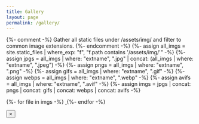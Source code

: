 ```yaml
---
title: Gallery
layout: page
permalink: /gallery/
---
```


<div class="card-grid gallery-grid">
  {%- comment -%}
  Gather all static files under /assets/img/ and filter to common image extensions.
  {%- endcomment -%}
  {%- assign all_imgs = site.static_files | where_exp: "f", "f.path contains '/assets/img/'" -%}
  {%- assign jpgs  = all_imgs | where: "extname", ".jpg"  | concat: (all_imgs | where: "extname", ".jpeg") -%}
  {%- assign pngs  = all_imgs | where: "extname", ".png"  -%}
  {%- assign gifs  = all_imgs | where: "extname", ".gif"  -%}
  {%- assign webps = all_imgs | where: "extname", ".webp" -%}
  {%- assign avifs = all_imgs | where: "extname", ".avif" -%}
  {%- assign imgs  = jpgs | concat: pngs | concat: gifs | concat: webps | concat: avifs -%}

  {%- for file in imgs -%}
    <a class="card gallery-item" href="{{ file.path | relative_url }}" data-full="{{ file.path | relative_url }}" aria-label="Open image">
      <img src="{{ file.path | relative_url }}" alt="">
    </a>
  {%- endfor -%}
</div>

<!-- Lightbox modal -->
<div class="lightbox" id="lightbox" aria-hidden="true">
  <button class="lightbox-close" aria-label="Close">×</button>
  <img id="lightbox-img" alt="">
</div>

<script>
(function(){
  const lb = document.getElementById('lightbox');
  const img = document.getElementById('lightbox-img');
  const closeBtn = lb.querySelector('.lightbox-close');

  function open(src){
    img.src = src;
    lb.classList.add('open');
    lb.setAttribute('aria-hidden','false');
  }
  function close(){
    lb.classList.remove('open');
    lb.setAttribute('aria-hidden','true');
    img.removeAttribute('src');
  }

  document.addEventListener('click', function(e){
    const a = e.target.closest('.gallery-item');
    if (a){
      e.preventDefault();
      open(a.getAttribute('data-full'));
    }
  });
  lb.addEventListener('click', function(e){
    if (e.target === lb) close();
  });
  closeBtn.addEventListener('click', close);
  document.addEventListener('keydown', function(e){
    if (e.key === 'Escape') close();
  });
})();
</script>